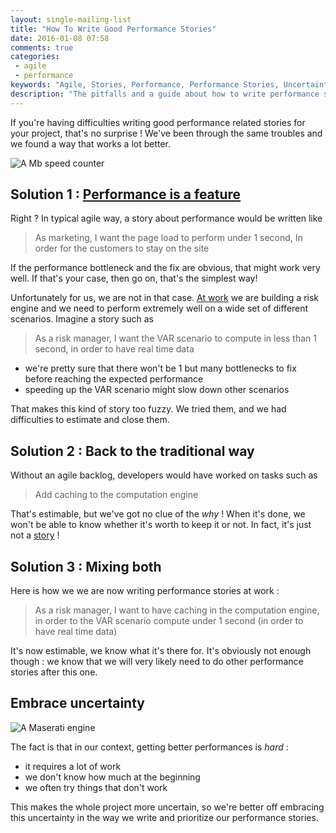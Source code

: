 ```yaml
---
layout: single-mailing-list
title: "How To Write Good Performance Stories"
date: 2016-01-08 07:58
comments: true
categories:
 - agile
 - performance
keywords: "Agile, Stories, Performance, Performance Stories, Uncertainty"
description: "The pitfalls and a guide about how to write performance stories in an uncertain context"
---
```

If you're having difficulties writing good performance related stories for your project, that's no surprise ! We've been through the same troubles and we found a way that works a lot better.

![A Mb speed counter]({{site.url}}{{site.baseurl}}/imgs/2016-01-08-how-to-write-good-performance-stories/speed.jpg)

## Solution 1 : [Performance is a feature](/performance-is-a-feature/)

Right ? In typical agile way, a story about performance would be written like

> As marketing, I want the page load to perform under 1 second, In order for the customers to stay on the site

If the performance bottleneck and the fix are obvious, that might work very well. If that's your case, then go on, that's the simplest way!

Unfortunately for us, we are not in that case. [At work](http://www.murex.com) we are building a risk engine and we need to perform extremely well on a wide set of different scenarios. Imagine a story such as

> As a risk manager, I want the VAR scenario to compute in less than 1 second, in order to have real time data

* we're pretty sure that there won't be 1 but many bottlenecks to fix before reaching the expected performance
* speeding up the VAR scenario might slow down other scenarios

That makes this kind of story too fuzzy. We tried them, and we had difficulties to estimate and close them.

## Solution 2 : Back to the traditional way

Without an agile backlog, developers would have worked on tasks such as

> Add caching to the computation engine

That's estimable, but we've got no clue of the *why* ! When it's done, we won't be able to know whether it's worth to keep it or not. In fact, it's just not a [story](https://en.wikipedia.org/wiki/INVEST_(mnemonic)) !

## Solution 3 : Mixing both

Here is how we we are now writing performance stories at work :

> As a risk manager, I want to have caching in the computation engine, in order to the VAR scenario compute under 1 second (in order to have real time data)

It's now estimable, we know what it's there for. It's obviously not enough though : we know that we will very likely need to do other performance stories after this one.

## Embrace uncertainty

![A Maserati engine]({{site.url}}{{site.baseurl}}/imgs/2016-01-08-how-to-write-good-performance-stories/engine.jpg)

The fact is that in our context, getting better performances is *hard* :

* it requires a lot of work
* we don't know how much at the beginning
* we often try things that don't work

This makes the whole project more uncertain, so we're better off embracing this uncertainty in the way we write and prioritize our performance stories.
